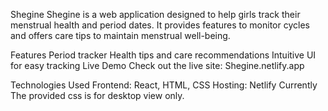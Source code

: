 Shegine
Shegine is a web application designed to help girls track their menstrual health and period dates. It provides features to monitor cycles and offers care tips to maintain menstrual well-being.

Features
Period tracker
Health tips and care recommendations
Intuitive UI for easy tracking
Live Demo
Check out the live site: Shegine.netlify.app

Technologies Used
Frontend: React, HTML, CSS
Hosting: Netlify
Currently The provided css is for desktop view only.
